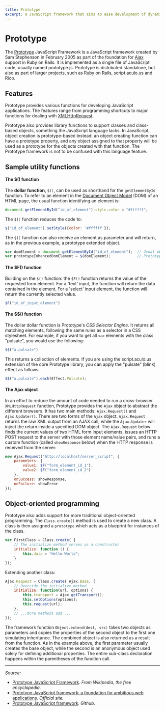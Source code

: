 ```yaml
---
title: Prototype
excerpt: a JavaScript framework that aims to ease development of dynamic web applications. It offers a familiar class-style OO framework, extensive Ajax support, higher-order programming constructs, and easy DOM manipulation
---
```


# Prototype

The [Prototype](http://prototypejs.org/) JavaScript Framework is a JavaScript framework created by Sam Stephenson in February 2005 as part of the foundation for [Ajax](/_glossary/AJAX.md) support in Ruby on Rails. It is implemented as a single file of JavaScript code, usually named prototype.js. Prototype is distributed standalone, but also as part of larger projects, such as Ruby on Rails, script.aculo.us and Rico.

## Features

Prototype provides various functions for developing JavaScript applications. The features range from programming shortcuts to major functions for dealing with [XMLHttpRequest](/_glossary/XHR.md).

Prototype also provides library functions to support classes and class-based objects, something the JavaScript language lacks. In JavaScript, object creation is prototype-based instead: an object creating function can have a prototype property, and any object assigned to that property will be used as a prototype for the objects created with that function. The Prototype framework is not to be confused with this language feature.

## Sample utility functions

#### The $() function

The **dollar function**, `$()`, can be used as shorthand for the `getElementById` function. To refer to an element in the [Document Object Model](/_glossary/DOM.md) (DOM) of an HTML page, the usual function identifying an element is:

```js
document.getElementById("id_of_element").style.color = "#ffffff";
```

The `$()` function reduces the code to:

```js
$("id_of_element").setStyle({color: '#ffffff'});
```

The `$()` function can also receive an element as parameter and will return, as in the previous example, a prototype extended object.

```js
var domElement = document.getElementById("id_of_element");  // Usual object reference returned
var prototypeEnhancedDomElement = $(domElement);            // Prototype extended object reference
```

#### The $F() function

Building on the `$()` function: the `$F()` function returns the value of the requested form element. For a 'text' input, the function will return the data contained in the element. For a 'select' input element, the function will return the currently selected value.

```js
$F("id_of_input_element")
```

#### The $$() function

The dollar dollar function is Prototype's *CSS Selector Engine*. It returns all matching elements, following the same rules as a selector in a CSS stylesheet. For example, if you want to get all `<a>` elements with the class "pulsate", you would use the following:

```js
$$("a.pulsate")
```

This returns a collection of elements. If you are using the script.aculo.us extension of the core Prototype library, you can apply the "pulsate" (blink) effect as follows:

```js
$$("a.pulsate").each(Effect.Pulsate);
```

#### The Ajax object

In an effort to reduce the amount of code needed to run a cross-browser `XMLHttpRequest` function, Prototype provides the `Ajax` object to abstract the different browsers. It has two main methods: `Ajax.Request()` and `Ajax.Updater()`. There are two forms of the `Ajax` object. `Ajax.Request` returns the raw XML output from an AJAX call, while the `Ajax.Updater` will inject the return inside a specified DOM object. The `Ajax.Request` below finds the current values of two HTML form input elements, issues an HTTP POST request to the server with those element name/value pairs, and runs a custom function (called `showResponse` below) when the HTTP response is received from the server:

```js
new Ajax.Request("http://localhost/server_script", {
    parameters: {
        value1: $F("form_element_id_1"),
        value2: $F("form_element_id_2")
    },
    onSuccess: showResponse,
    onFailure: showError
});
```

## Object-oriented programming

Prototype also adds support for more traditional object-oriented programming. The `Class.create()` method is used to create a new class. A class is then assigned a `prototype` which acts as a blueprint for instances of the class.

```js
var FirstClass = Class.create( {
    // The initialize method serves as a constructor
    initialize: function () {
        this.data = "Hello World";
    }
});
```

Extending another class:

```js
Ajax.Request = Class.create( Ajax.Base, { 
    // Override the initialize method
    initialize: function(url, options) { 
        this.transport = Ajax.getTransport(); 
        this.setOptions(options); 
        this.request(url); 
    }, 
    // ...more methods add ... 
});
```

The framework function `Object.extend(dest, src)` takes two objects as parameters and copies the properties of the second object to the first one simulating inheritance. The combined object is also returned as a result from the function. As in the example above, the first parameter usually creates the base object, while the second is an anonymous object used solely for defining additional properties. The entire sub-class declaration happens within the parentheses of the function call.

----------

*Source:*

- [Prototype JavaScript Framework](https://en.wikipedia.org/wiki/Prototype_JavaScript_Framework)*. From Wikipedia, the free encyclopedia.*
- [Prototype JavaScript framework: a foundation for ambitious web applications](http://prototypejs.org/)*. Official site.*
- [Prototype JavaScript framework](https://github.com/sstephenson/prototype)*. Github.*
